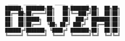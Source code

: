 <pre>
 ____  _____ _     ____  _     _    
██████╗ ███████╗██╗   ██╗███████╗██╗  ██╗██╗　　　　　　　　　　　　　　　　　　　E-Mail : devzhi@outlook.com
██╔══██╗██╔════╝██║   ██║╚══███╔╝██║  ██║██║
██║  ██║█████╗  ██║   ██║  ███╔╝ ███████║██║　　　　　　　　　　　　　　　　　　　Blog   : devzhi@outlook.com
██║  ██║██╔══╝  ╚██╗ ██╔╝ ███╔╝  ██╔══██║██║
██████╔╝███████╗ ╚████╔╝ ███████╗██║  ██║██║　　　　　　　　　　　　　　　　　　　Job    : Java 开发工程师
╚═════╝ ╚══════╝  ╚═══╝  ╚══════╝╚═╝  ╚═╝╚═╝  
</pre>
